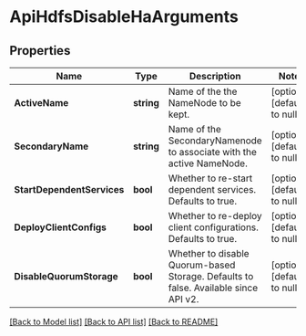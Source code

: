 # ApiHdfsDisableHaArguments

## Properties
Name | Type | Description | Notes
------------ | ------------- | ------------- | -------------
**ActiveName** | **string** | Name of the the NameNode to be kept. | [optional] [default to null]
**SecondaryName** | **string** | Name of the SecondaryNamenode to associate with the active NameNode. | [optional] [default to null]
**StartDependentServices** | **bool** | Whether to re-start dependent services. Defaults to true. | [optional] [default to null]
**DeployClientConfigs** | **bool** | Whether to re-deploy client configurations. Defaults to true. | [optional] [default to null]
**DisableQuorumStorage** | **bool** | Whether to disable Quorum-based Storage. Defaults to false.  Available since API v2. | [optional] [default to null]

[[Back to Model list]](../README.md#documentation-for-models) [[Back to API list]](../README.md#documentation-for-api-endpoints) [[Back to README]](../README.md)

